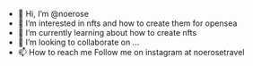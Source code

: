 - 👋 Hi, I’m @noerose
- 👀 I’m interested in nfts and how to create them for opensea
- 🌱 I’m currently learning about how to create nfts
- 💞️ I’m looking to collaborate on ...
- 📫 How to reach me Follow me on instagram at noerosetravel

<!---
noerose/noerose is a ✨ special ✨ repository because its `README.md` (this file) appears on your GitHub profile.
You can click the Preview link to take a look at your changes.
--->
